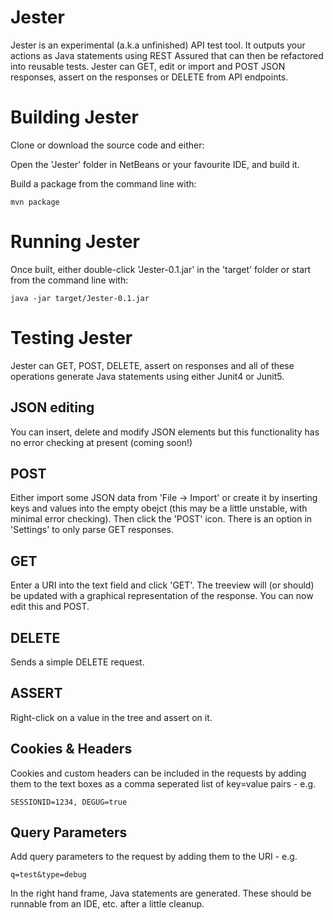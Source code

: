 Jester
======

Jester is an experimental (a.k.a unfinished) API test tool. It outputs your actions as Java statements using REST Assured that can then be refactored into reusable tests.
Jester can GET, edit or import and POST JSON responses, assert on the responses or DELETE from API endpoints.



Building Jester
===============

Clone or download the source code and either:

Open the 'Jester' folder in NetBeans or your favourite IDE, and build it.

Build a package from the command line with:

    mvn package 


Running Jester
==============

Once built, either double-click 'Jester-0.1.jar' in the 'target' folder or start from the command line with:

    java -jar target/Jester-0.1.jar
    



Testing Jester
============
Jester can GET, POST, DELETE, assert on responses and all of these operations generate Java statements using either Junit4 or Junit5.


JSON editing
------------
You can insert, delete and modify JSON elements but this functionality has no error checking at present (coming soon!)


POST
----
Either import some JSON data from 'File -> Import' or create it by inserting keys and values into the empty obejct (this may be a little unstable, with minimal error checking).
Then click the 'POST' icon. There is an option in 'Settings' to only parse GET responses.


GET
---
Enter a URI into the text field and click 'GET'. The treeview will (or should) be updated with a graphical representation of the response. You can now edit this and POST.


DELETE
------
Sends a simple DELETE request.


ASSERT
------
Right-click on a value in the tree and assert on it.


Cookies & Headers
-----------------
Cookies and custom headers can be included in the requests by adding them to the text boxes as a comma seperated list of key=value pairs -  e.g.

    SESSIONID=1234, DEGUG=true



Query Parameters
----------------
Add query parameters to the request by adding them to the URI - e.g.

    q=test&type=debug


In the right hand frame, Java statements are generated. These should be runnable from an IDE, etc. after a little cleanup.



